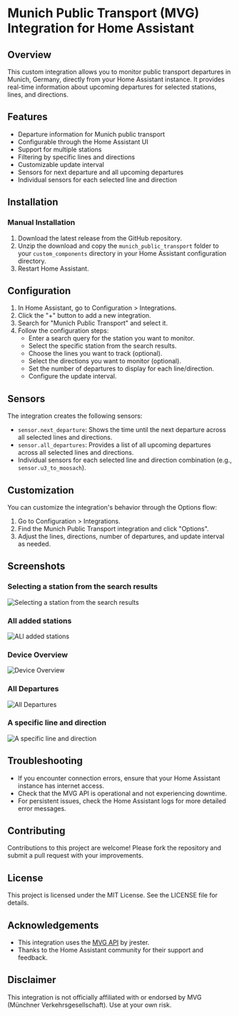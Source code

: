 # Munich Public Transport (MVG) Integration for Home Assistant

## Overview

This custom integration allows you to monitor public transport departures in Munich, Germany, directly from your Home Assistant instance. It provides real-time information about upcoming departures for selected stations, lines, and directions.

## Features

- Departure information for Munich public transport
- Configurable through the Home Assistant UI
- Support for multiple stations
- Filtering by specific lines and directions
- Customizable update interval
- Sensors for next departure and all upcoming departures
- Individual sensors for each selected line and direction

## Installation



### Manual Installation

1. Download the latest release from the GitHub repository.
2. Unzip the download and copy the `munich_public_transport` folder to your `custom_components` directory in your Home Assistant configuration directory.
3. Restart Home Assistant.

## Configuration

1. In Home Assistant, go to Configuration > Integrations.
2. Click the "+" button to add a new integration.
3. Search for "Munich Public Transport" and select it.
4. Follow the configuration steps:
    - Enter a search query for the station you want to monitor.
    - Select the specific station from the search results.
    - Choose the lines you want to track (optional).
    - Select the directions you want to monitor (optional).
    - Set the number of departures to display for each line/direction.
    - Configure the update interval.

## Sensors

The integration creates the following sensors:

- `sensor.next_departure`: Shows the time until the next departure across all selected lines and directions.
- `sensor.all_departures`: Provides a list of all upcoming departures across all selected lines and directions.
- Individual sensors for each selected line and direction combination (e.g., `sensor.u3_to_moosach`).

## Customization

You can customize the integration's behavior through the Options flow:

1. Go to Configuration > Integrations.
2. Find the Munich Public Transport integration and click "Options".
3. Adjust the lines, directions, number of departures, and update interval as needed.

## Screenshots
### Selecting a station from the search results
![Selecting a station from the search results](screenshots/select_station.png)
### All added stations
![ALl added stations](screenshots/entries.png)
### Device Overview
![Device Overview](screenshots/device_overview.png)
### All Departures
![All Departures](screenshots/all_departures.png)
### A specific line and direction
![A specific line and direction](screenshots/line.png)


## Troubleshooting

- If you encounter connection errors, ensure that your Home Assistant instance has internet access.
- Check that the MVG API is operational and not experiencing downtime.
- For persistent issues, check the Home Assistant logs for more detailed error messages.

## Contributing

Contributions to this project are welcome! Please fork the repository and submit a pull request with your improvements.

## License

This project is licensed under the MIT License. See the LICENSE file for details.

## Acknowledgements

- This integration uses the [MVG API](https://github.com/jrester/mvg) by jrester.
- Thanks to the Home Assistant community for their support and feedback.

## Disclaimer

This integration is not officially affiliated with or endorsed by MVG (Münchner Verkehrsgesellschaft). Use at your own risk.